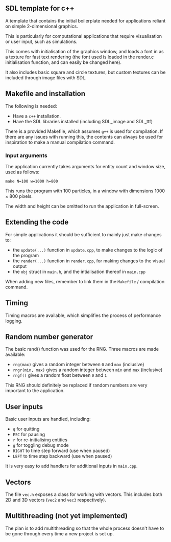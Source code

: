 ## SDL template for c++

A template that contains the initial boilerplate needed for applications reliant on simple 2-dimensional graphics.

This is particularly for computational applications that require visualisation or user input, such as simulations.

This comes with initialisation of the graphics window, and loads a font in as a texture for fast text rendering (the font used is loaded in the render.c initialisation function, and can easily be changed here).

It also includes basic square and circle textures, but custom textures can be included through image files with SDL.

## Makefile and installation
The following is needed:
- Have a `c++` installation.
- Have the SDL libraries installed (including SDL_image and SDL_ttf)

There is a provided Makefile, which assumes `g++` is used for compilation. If there are any issues with running this, the contents can always be used for inspiration to make a manual compilation command.

### Input arguments
The application currently takes arguments for entity count and window size, used as follows:

`make N=100 w=1000 h=800`

This runs the program with 100 particles, in a window with dimensions $1000 \times 800$ pixels.

The width and height can be omitted to run the application in full-screen.

## Extending the code
For simple applications it should be sufficient to mainly just make changes to:
 - the `update(...)` function in `update.cpp`, to make changes to the logic of the program
 - the `render(...)` function in `render.cpp`, for making changes to the visual output
 - the `obj` struct in `main.h`, and the intialisation thereof in `main.cpp`

When adding new files, remember to link them in the `Makefile` / compilation command.

## Timing
Timing macros are available, which simplifies the process of performance logging.

## Random number generator
The basic rand() function was used for the RNG. Three macros are made available:
- `rng(max)` gives a random integer between `0` and `max` (inclusive)
- `rngr(min, max)` gives a random integer between `min` and `max` (inclusive)
- `rngf()` gives a random float between `0` and `1`

This RNG should definitely be replaced if random numbers are very important to the application.

## User inputs
Basic user inputs are handled, including:
- `q` for quitting
- `ESC` for pausing
- `r` for re-initialising entities
- `g` for toggling debug mode
- `RIGHT` to time step forward (use when paused)
- `LEFT` to time step backward (use when paused)

It is very easy to add handlers for additional inputs in `main.cpp`.

## Vectors
The file `vec.h` exposes a class for working with vectors. This includes both 2D and 3D vectors (`vec2` and `vec3` respectively).

## Multithreading (not yet implemented)
The plan is to add multithreading so that the whole process doesn't have to be gone through every time a new project is set up.